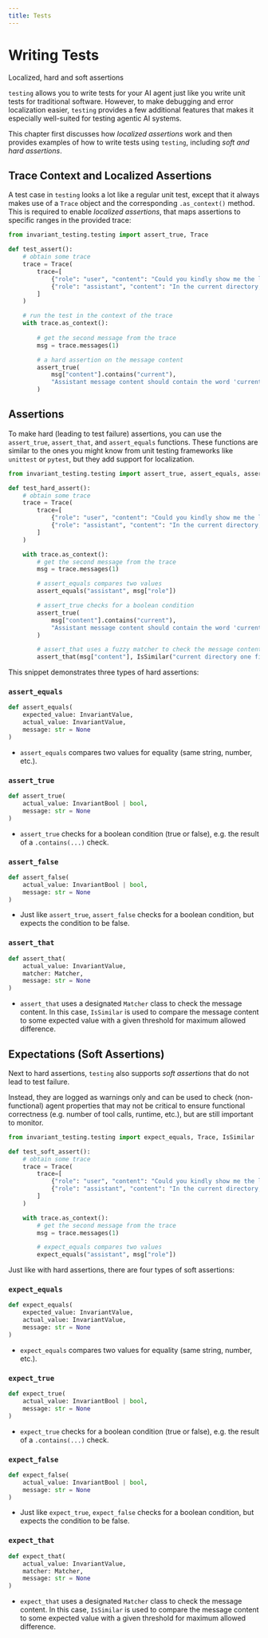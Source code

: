 ```yaml
---
title: Tests
---
```


# Writing Tests

<div class='subtitle'>Localized, hard and soft assertions</div>

`testing` allows you to write tests for your AI agent just like you write unit tests for traditional software. However, to make debugging and error localization easier, `testing` provides a few additional features that makes it especially well-suited for testing agentic AI systems.

This chapter first discusses how _localized assertions_ work and then provides examples of how to write tests using `testing`, including _soft and hard assertions_.

## Trace Context and Localized Assertions

A test case in `testing` looks a lot like a regular unit test, except that it always makes use of a `Trace` object and the corresponding `.as_context()` method. This is required to enable _localized assertions_, that maps assertions to specific ranges in the provided trace:

```python
from invariant_testing.testing import assert_true, Trace

def test_assert():
    # obtain some trace
    trace = Trace(
        trace=[
            {"role": "user", "content": "Could you kindly show me the list of files in tmp directory in my file system including the hidden one?"},
            {"role": "assistant", "content": "In the current directory, there is one file: **report.txt**. There are no hidden files listed."},
        ]
    )

    # run the test in the context of the trace
    with trace.as_context():
        
        # get the second message from the trace
        msg = trace.messages(1)

        # a hard assertion on the message content
        assert_true(
            msg["content"].contains("current"),
            "Assistant message content should contain the word 'current'",
        )
```

## Assertions

To make hard (leading to test failure) assertions, you can use the `assert_true`, `assert_that`, and `assert_equals` functions. These functions are similar to the ones you might know from unit testing frameworks like `unittest` or `pytest`, but they add support for localization.

```python
from invariant_testing.testing import assert_true, assert_equals, assert_that, Trace, IsSimilar

def test_hard_assert():
    # obtain some trace
    trace = Trace(
        trace=[
            {"role": "user", "content": "Could you kindly show me the list of files in tmp directory in my file system including the hidden one?"},
            {"role": "assistant", "content": "In the current directory, there is one file: **report.txt**. There are no hidden files listed."},
        ]
    )

    with trace.as_context():
        # get the second message from the trace
        msg = trace.messages(1)

        # assert_equals compares two values
        assert_equals("assistant", msg["role"])

        # assert_true checks for a boolean condition
        assert_true(
            msg["content"].contains("current"),
            "Assistant message content should contain the word 'current'",
        )

        # assert_that uses a fuzzy matcher to check the message content
        assert_that(msg["content"], IsSimilar("current directory one file: **report.txt**. There are no hidden files listed.", threshold=0.8), "Message content should be similar")
```

This snippet demonstrates three types of hard assertions:


### `assert_equals`
```py
def assert_equals(
    expected_value: InvariantValue,
    actual_value: InvariantValue,
    message: str = None
)
```

- `assert_equals` compares two values for equality (same string, number, etc.).


### `assert_true`
```py
def assert_true(
    actual_value: InvariantBool | bool,
    message: str = None
)
```

- `assert_true` checks for a boolean condition (true or false), e.g. the result of a `.contains(...)` check.


### `assert_false`
```py
def assert_false(
    actual_value: InvariantBool | bool,
    message: str = None
)
```

- Just like `assert_true`, `assert_false` checks for a boolean condition, but expects the condition to be false.

### `assert_that`
```py
def assert_that(
    actual_value: InvariantValue,
    matcher: Matcher,
    message: str = None
)
```

- `assert_that` uses a designated `Matcher` class to check the message content. In this case, `IsSimilar` is used to compare the message content to some expected value with a given threshold for maximum allowed difference.

## Expectations (Soft Assertions)

Next to hard assertions, `testing` also supports _soft assertions_ that do not lead to test failure. 

Instead, they are logged as warnings only and can be used to check (non-functional) agent properties that may not be critical to ensure functional correctness (e.g. number of tool calls, runtime, etc.), but are still important to monitor.

```python
from invariant_testing.testing import expect_equals, Trace, IsSimilar

def test_soft_assert():
    # obtain some trace
    trace = Trace(
        trace=[
            {"role": "user", "content": "Could you kindly show me the list of files in tmp directory in my file system including the hidden one?"},
            {"role": "assistant", "content": "In the current directory, there is one file: **report.txt**. There are no hidden files listed."},
        ]
    )

    with trace.as_context():
        # get the second message from the trace
        msg = trace.messages(1)

        # expect_equals compares two values
        expect_equals("assistant", msg["role"])
```

Just like with hard assertions, there are four types of soft assertions:

### `expect_equals`
```py
def expect_equals(
    expected_value: InvariantValue,
    actual_value: InvariantValue,
    message: str = None
)
```

- `expect_equals` compares two values for equality (same string, number, etc.).

### `expect_true`
```py
def expect_true(
    actual_value: InvariantBool | bool,
    message: str = None
)
```

- `expect_true` checks for a boolean condition (true or false), e.g. the result of a `.contains(...)` check.

### `expect_false`
```py
def expect_false(
    actual_value: InvariantBool | bool,
    message: str = None
)
```

- Just like `expect_true`, `expect_false` checks for a boolean condition, but expects the condition to be false.

### `expect_that`
```py
def expect_that(
    actual_value: InvariantValue,
    matcher: Matcher,
    message: str = None
)
```

- `expect_that` uses a designated `Matcher` class to check the message content. In this case, `IsSimilar` is used to compare the message content to some expected value with a given threshold for maximum allowed difference.
